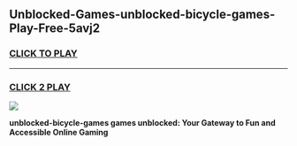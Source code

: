 
## Unblocked-Games-unblocked-bicycle-games-Play-Free-5avj2
<h3>
<a href="https://premium76.site?title=unblocked-bicycle-games&ref=21A">CLICK TO PLAY</a></h3>
<hr>

<h3>
<a href="https://premium76.site?title=unblocked-bicycle-games&ref=21A">CLICK 2 PLAY</a>
  
</h3>

<a href="https://premium76.site?title=unblocked-bicycle-games&ref=21A"><img src="https://clearcache.store/games.png"></a>


**unblocked-bicycle-games games unblocked: Your Gateway to Fun and Accessible Online Gaming**
